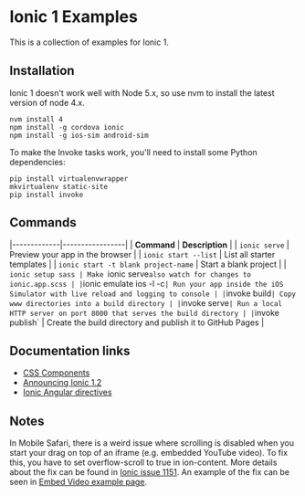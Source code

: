 # Ionic 1 Examples

This is a collection of examples for Ionic 1.

## Installation

Ionic 1 doesn't work well with Node 5.x, so use nvm to install the latest version of node 4.x.

```
nvm install 4
npm install -g cordova ionic
npm install -g ios-sim android-sim
```

To make the Invoke tasks work, you'll need to install some Python dependencies:

```
pip install virtualenvwrapper
mkvirtualenv static-site
pip install invoke
```

## Commands

|-------------|-----------------|
| **Command** | **Description** |
| `ionic serve` | Preview your app in the browser |
| `ionic start --list` | List all starter templates |
| `ionic start -t blank project-name` | Start a blank project |
| `ionic setup sass | Make `ionic serve` also watch for changes to ionic.app.scss |
| `ionic emulate ios -l -c` | Run your app inside the iOS Simulator with live reload and logging to console |
| `invoke build` | Copy www directories into a build directory |
| `invoke serve` | Run a local HTTP server on port 8000 that serves the build directory |
| `invoke publish` | Create the build directory and publish it to GitHub Pages |

## Documentation links

- [CSS Components](http://ionicframework.com/docs/components/)
- [Announcing Ionic 1.2](http://blog.ionic.io/announcing-ionic-1-2/)
- [Ionic Angular directives](https://github.com/driftyco/ionic/tree/master/js/angular/directive)

## Notes

In Mobile Safari, there is a weird issue where scrolling is disabled when you start your drag on top of an iframe (e.g. embedded YouTube video). To fix this, you have to set overflow-scroll to true in ion-content. More details about the fix can be found in [Ionic issue 1151](https://github.com/driftyco/ionic/issues/1151#issuecomment-71114444). An example of the fix can be seen in [Embed Video example page](https://github.com/feihong/ionic-examples/blob/master/sidemenu/www/templates/video.html).

